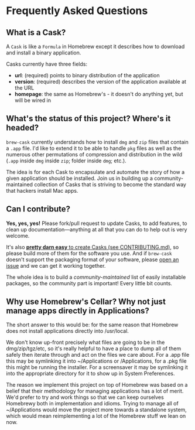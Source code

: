 # Frequently Asked Questions

## What is a Cask?

A `Cask` is like a `Formula` in Homebrew except it describes how to download
and install a binary application.

Casks currently have three fields:

 * __url__: (required) points to binary distribution of the application
 * __version__: (required) describes the version of the application available at the URL
 * __homepage__: the same as Homebrew's - it doesn't do anything yet, but will be wired in

## What's the status of this project?  Where's it headed?

`brew-cask` currently understands how to install `dmg` and `zip` files that
contain a `.app` file.  I'd like to extend it to be able to handle `pkg` files
as well as the numerous other permutations of compression and distribution in
the wild (`.app` inside `dmg` inside `zip`; folder inside `dmg`; etc.).

The idea is for each Cask to encapsulate and automate the story of how a given
application should be installed.  Join us in building up a community-maintained
collection of Casks that is striving to become the standard way that hackers
install Mac apps.

## Can I contribute?

__Yes, yes, yes!__ Please fork/pull request to update Casks, to add features,
to clean up documentation—anything at all that you can do to help out is very
welcome.

It's also [__pretty darn easy__ to create Casks (see CONTRIBUTING.md)][c1], so
please build more of them for the software you use. And if `brew-cask` doesn't
support the packaging format of your software, please [open an issue][c2]
and we can get it working together.

The whole idea is to build a _community-maintained_ list of easily installable
packages, so the community part is important! Every little bit counts.

[c1]: https://github.com/phinze/homebrew-cask/blob/master/CONTRIBUTING.md
[c2]: https://github.com/phinze/homebrew-cask/issues

## Why use Homebrew's Cellar? Why not just manage apps directly in Applications?

The short answer to this would be: for the same reason that Homebrew does not
install applications directly into /usr/local.

We don't know up-front precisely what files are going to be in the
dmg/zip/tgz/etc, so it's really helpful to have a place to dump all of them
safely then iterate through and act on the files we care about. For a .app file
this may be symlinking it into ~/Applications or /Applications, for a .pkg file
this might be running the installer. For a screensaver it may be symlinking it
into the appropriate directory for it to show up in System Preferences.

The reason we implement this project on top of Homebrew was based on a belief
that their methodology for managing applications has a lot of merit. We'd
prefer to try and work things so that we can keep ourselves Homebrewy both in
implementation and idioms. Trying to manage all of ~/Applications would move
the project more towards a standalone system, which would mean reimplementing a
lot of the Homebrew stuff we lean on now.
